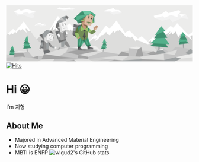 ![ENFP](README.assets/diplomats_Campaigner_ENFP_personality_header.svg)
[![Hits](https://hits.seeyoufarm.com/api/count/incr/badge.svg?url=https%3A%2F%2Fgithub.com%2Fwlgud2&count_bg=%236FB0FF&title_bg=%233882D7&icon=&icon_color=%23E7E7E7&title=hits&edge_flat=false)](https://hits.seeyoufarm.com)

# Hi :grinning:
I'm 지형

## About Me
- Majored in Advanced Material Engineering
- Now studying computer programming
- MBTI is ENFP
![wlgud2's GitHub stats](https://github-readme-stats.vercel.app/api?username=wlgud2&show_icons=true&theme=synthwave)

